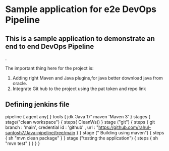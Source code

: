 # Sample application for e2e DevOps Pipeline
## This is a sample application to demonstrate an end to end DevOps Pipeline
.

The important thing here for the project is: 
  1) Adding right Maven and Java plugins,for java better download java from oracle.
  2) Integrate Git hub to the project using the pat token and repo link


Defining jenkins file
---------------------

pipeline
{
agent any{
}
tools
{
jdk 'Java 17'
maven 'Maven 3'
}
stages
{
  stage("clean workspace")
    {
    steps{
        CleanWs()
         }
   stage ("git")
      {
       steps {
           git branch : 'main', credential id : 'github' , url : "https://github.com/rahul-santosh7/Java-pipeline/tree/main
           }
        }
   stage (" Building using maven")
        {
          steps {
              sh "mvn clean package"
                }
         }
  stage ("testing the application")
         {
           steps {
              sh "mvn test"
              }
          }
}
}
